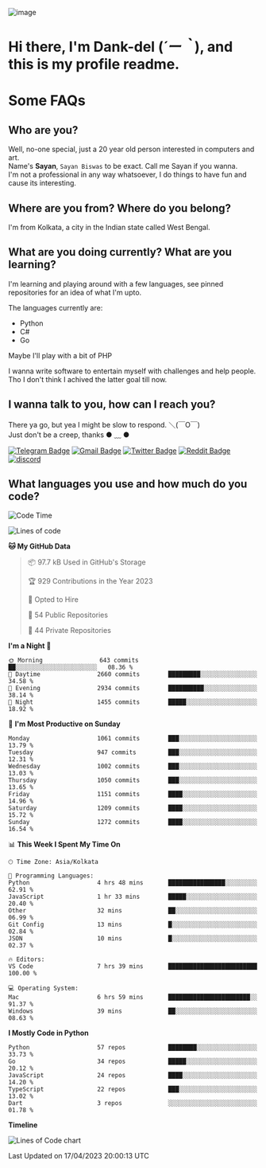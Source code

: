 ![image](https://user-images.githubusercontent.com/63096193/125182844-29f20800-e22f-11eb-8dc9-b0f2d29647bb.png)

# **Hi there, I'm Dank-del (*´ー｀*), and this is my profile readme.**
<!--  [![Profile views](https://gpvc.arturio.dev/dank-del)](https://github.com/dank-del) -->
# Some FAQs

## **Who are you?**

Well, no-one special, just a 20 year old person interested in computers and art. \
Name's **Sayan**, `Sayan Biswas` to be exact. Call me Sayan if you wanna. \
I'm not a professional in any way whatsoever, I do things to have fun and cause its interesting.

## **Where are you from? Where do you belong?**

I'm from Kolkata, a city in the Indian state called West Bengal.

## **What are you doing currently? What are you learning?**

I'm learning and playing around with a few languages, see pinned repositories for an idea of what I'm upto.

The languages currently are:

- Python
- C#
- Go

Maybe I'll play with a bit of PHP

I wanna write software to entertain myself with challenges and help people. \
Tho I don't think I achived the latter goal till now.

<!--## **Eww, I see a weeb profile.**

Can't help it, it's the best way to hide my face on this account
> Why do people hate weebs .-.

## **Cool, what more interests you?**

My interests are quite, weird. They're scattered all over the place. \
I've been fascinated by music and have studied it since the age of 6, I've performed on stage and on air but yeah now I've been away from that. I specialize in key instruments. \
Another thing that interests me is Media Production, aka, working with audio, video and broadcasting media.

> I just like art in general. also feeds the reason of me being obsessed with Japanese drawings (⋟ ﹏ ⋞)-->

## **I wanna talk to you, how can I reach you?**

There ya go, but yea I might be slow to respond. ＼(￣O￣) \
Just don't be a creep, thanks ● ﹏ ●

[![Telegram Badge](https://img.shields.io/badge/-dank_as_fuck-1ca0f1?style=flat-square&logo=telegram&logoColor=white&link=https://t.me/dank_as_fuck)](https://t.me/dank_as_fuck)
[![Gmail Badge](https://img.shields.io/badge/-sayan@asia.com-c14438?style=flat-square&logo=Gmail&logoColor=white&link=mailto:sayan@asia.com)](mailto:sayan@asia.com)
[![Twitter Badge](https://img.shields.io/twitter/follow/TheDankDel?style=social)](https://twitter.com/TheDankDel)
[![Reddit Badge](https://img.shields.io/reddit/user-karma/combined/dank_as_fuck_?style=social)](https://www.reddit.com/user/dank_as_fuck_/)
[![discord](https://discord-md-badge.vercel.app/api/shield/506536929152466945?style=social)](https://discordapp.com/users/506536929152466945)

## **What languages you use and how much do you code?**

<!--START_SECTION:waka-->
![Code Time](http://img.shields.io/badge/Code%20Time-1%2C136%20hrs%2045%20mins-blue)

![Lines of code](https://img.shields.io/badge/From%20Hello%20World%20I%27ve%20Written-4.4%20million%20lines%20of%20code-blue)

**🐱 My GitHub Data** 

> 📦 97.7 kB Used in GitHub's Storage 
 > 
> 🏆 929 Contributions in the Year 2023
 > 
> 💼 Opted to Hire
 > 
> 📜 54 Public Repositories 
 > 
> 🔑 44 Private Repositories 
 > 
**I'm a Night 🦉** 

```text
🌞 Morning                643 commits         ██░░░░░░░░░░░░░░░░░░░░░░░   08.36 % 
🌆 Daytime                2660 commits        █████████░░░░░░░░░░░░░░░░   34.58 % 
🌃 Evening                2934 commits        ██████████░░░░░░░░░░░░░░░   38.14 % 
🌙 Night                  1455 commits        █████░░░░░░░░░░░░░░░░░░░░   18.92 % 
```
📅 **I'm Most Productive on Sunday** 

```text
Monday                   1061 commits        ███░░░░░░░░░░░░░░░░░░░░░░   13.79 % 
Tuesday                  947 commits         ███░░░░░░░░░░░░░░░░░░░░░░   12.31 % 
Wednesday                1002 commits        ███░░░░░░░░░░░░░░░░░░░░░░   13.03 % 
Thursday                 1050 commits        ███░░░░░░░░░░░░░░░░░░░░░░   13.65 % 
Friday                   1151 commits        ████░░░░░░░░░░░░░░░░░░░░░   14.96 % 
Saturday                 1209 commits        ████░░░░░░░░░░░░░░░░░░░░░   15.72 % 
Sunday                   1272 commits        ████░░░░░░░░░░░░░░░░░░░░░   16.54 % 
```


📊 **This Week I Spent My Time On** 

```text
🕑︎ Time Zone: Asia/Kolkata

💬 Programming Languages: 
Python                   4 hrs 48 mins       ████████████████░░░░░░░░░   62.91 % 
JavaScript               1 hr 33 mins        █████░░░░░░░░░░░░░░░░░░░░   20.40 % 
Other                    32 mins             ██░░░░░░░░░░░░░░░░░░░░░░░   06.99 % 
Git Config               13 mins             █░░░░░░░░░░░░░░░░░░░░░░░░   02.84 % 
JSON                     10 mins             █░░░░░░░░░░░░░░░░░░░░░░░░   02.37 % 

🔥 Editors: 
VS Code                  7 hrs 39 mins       █████████████████████████   100.00 % 

💻 Operating System: 
Mac                      6 hrs 59 mins       ███████████████████████░░   91.37 % 
Windows                  39 mins             ██░░░░░░░░░░░░░░░░░░░░░░░   08.63 % 
```

**I Mostly Code in Python** 

```text
Python                   57 repos            ████████░░░░░░░░░░░░░░░░░   33.73 % 
Go                       34 repos            █████░░░░░░░░░░░░░░░░░░░░   20.12 % 
JavaScript               24 repos            ████░░░░░░░░░░░░░░░░░░░░░   14.20 % 
TypeScript               22 repos            ███░░░░░░░░░░░░░░░░░░░░░░   13.02 % 
Dart                     3 repos             ░░░░░░░░░░░░░░░░░░░░░░░░░   01.78 % 
```



**Timeline**

![Lines of Code chart](https://raw.githubusercontent.com/Dank-del/Dank-del/main/assets/bar_graph.png)


 Last Updated on 17/04/2023 20:00:13 UTC
<!--END_SECTION:waka-->

<!--## **Can I stalk your spotify?**

Um sure.

![OwO Spotify](https://spotify-recently-played-readme.vercel.app/api?user=31fdrsslnr7nvq4ytqwtw7c4rxfm&count=5)-->
